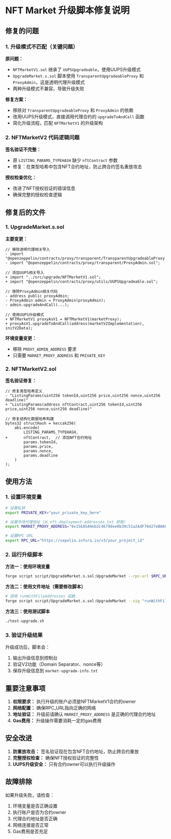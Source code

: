 # NFT Market 升级脚本修复说明

## 修复的问题

### 1. 升级模式不匹配（关键问题）

**原问题：**
- `NFTMarketV1.sol` 继承了 `UUPSUpgradeable`，使用UUPS升级模式
- `UpgradeMarket.s.sol` 脚本使用 `TransparentUpgradeableProxy` 和 `ProxyAdmin`，这是透明代理升级模式
- 两种升级模式不兼容，导致升级失败

**修复方案：**
- 移除对 `TransparentUpgradeableProxy` 和 `ProxyAdmin` 的依赖
- 改用UUPS升级模式，直接调用代理合约的 `upgradeToAndCall` 函数
- 简化升级流程，匹配 `NFTMarketV1` 的升级架构

### 2. NFTMarketV2 代码逻辑问题

**签名验证不完整：**
- 原 `LISTING_PARAMS_TYPEHASH` 缺少 `nftContract` 参数
- 修复：在类型哈希中包含NFT合约地址，防止跨合约签名重放攻击

**授权检查优化：**
- 改进了NFT授权验证的错误信息
- 确保完整的授权检查逻辑

## 修复后的文件

### 1. UpgradeMarket.s.sol

**主要变更：**
```solidity
// 移除透明代理相关导入
- import "@openzeppelin/contracts/proxy/transparent/TransparentUpgradeableProxy.sol";
- import "@openzeppelin/contracts/proxy/transparent/ProxyAdmin.sol";

// 添加UUPS相关导入
+ import "../src/upgrade/NFTMarketV1.sol";
+ import "@openzeppelin/contracts/proxy/utils/UUPSUpgradeable.sol";

// 移除ProxyAdmin相关代码
- address public proxyAdmin;
- ProxyAdmin admin = ProxyAdmin(proxyAdmin);
- admin.upgradeAndCall(...);

// 使用UUPS升级模式
+ NFTMarketV1 proxyAsV1 = NFTMarketV1(marketProxy);
+ proxyAsV1.upgradeToAndCall(address(marketV2Implementation), initV2Data);
```

**环境变量变更：**
- 移除 `PROXY_ADMIN_ADDRESS` 要求
- 只需要 `MARKET_PROXY_ADDRESS` 和 `PRIVATE_KEY`

### 2. NFTMarketV2.sol

**签名验证修复：**
```solidity
// 修复类型哈希定义
- "ListingParams(uint256 tokenId,uint256 price,uint256 nonce,uint256 deadline)"
+ "ListingParams(address nftContract,uint256 tokenId,uint256 price,uint256 nonce,uint256 deadline)"

// 修复结构化数据哈希构建
bytes32 structHash = keccak256(
    abi.encode(
        LISTING_PARAMS_TYPEHASH,
+       nftContract,  // 添加NFT合约地址
        params.tokenId,
        params.price,
        params.nonce,
        params.deadline
    )
);
```

## 使用方法

### 1. 设置环境变量

```bash
# 设置私钥
export PRIVATE_KEY="your_private_key_here"

# 设置市场代理地址（从 nft-deployment-addresses.txt 获取）
export MARKET_PROXY_ADDRESS="0x15EA5A9eb2C4679dee0b39c51a2AdF76427eBA6C"

# 设置RPC URL
export RPC_URL="https://sepolia.infura.io/v3/your_project_id"
```

### 2. 运行升级脚本

**方法一：使用环境变量**
```bash
forge script script/UpgradeMarket.s.sol:UpgradeMarket --rpc-url $RPC_URL --broadcast --verify -vvvv
```

**方法二：使用文件地址（需要修改脚本）**
```bash
# 调用 runWithFileAddresses 函数
forge script script/UpgradeMarket.s.sol:UpgradeMarket --sig "runWithFileAddresses()" --rpc-url $RPC_URL --broadcast --verify -vvvv
```

**方法三：使用测试脚本**
```bash
./test-upgrade.sh
```

### 3. 验证升级结果

升级成功后，脚本会：
1. 输出升级信息到控制台
2. 验证V2功能（Domain Separator、nonce等）
3. 保存升级信息到 `market-upgrade-info.txt`

## 重要注意事项

1. **权限要求：** 执行升级的账户必须是NFTMarketV1合约的owner
2. **网络配置：** 确保RPC_URL指向正确的网络
3. **地址验证：** 升级前请确认 `MARKET_PROXY_ADDRESS` 是正确的代理合约地址
4. **Gas费用：** 升级操作需要消耗一定的gas费用

## 安全改进

1. **防重放攻击：** 签名验证现在包含NFT合约地址，防止跨合约重放
2. **完整授权检查：** 确保NFT授权验证的完整性
3. **UUPS升级安全：** 只有合约owner可以执行升级操作

## 故障排除

如果升级失败，请检查：
1. 环境变量是否正确设置
2. 执行账户是否为合约owner
3. 代理合约地址是否正确
4. 网络连接是否正常
5. Gas费用是否充足
